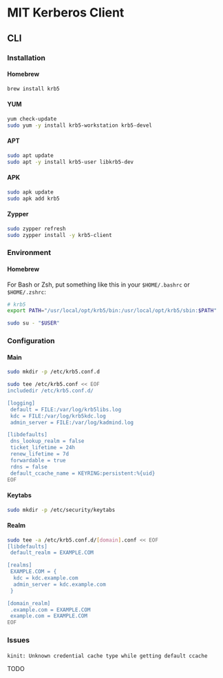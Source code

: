 # MIT Kerberos Client

## CLI

### Installation

#### Homebrew

```sh
brew install krb5
```

#### YUM

```sh
yum check-update
sudo yum -y install krb5-workstation krb5-devel
```

#### APT

```sh
sudo apt update
sudo apt -y install krb5-user libkrb5-dev
```

#### APK

```sh
sudo apk update
sudo apk add krb5
```

#### Zypper

```sh
sudo zypper refresh
sudo zypper install -y krb5-client
```

### Environment

#### Homebrew

For Bash or Zsh, put something like this in your `$HOME/.bashrc` or `$HOME/.zshrc`:

```sh
# krb5
export PATH="/usr/local/opt/krb5/bin:/usr/local/opt/krb5/sbin:$PATH"
```

```sh
sudo su - "$USER"
```

### Configuration

#### Main

```sh
sudo mkdir -p /etc/krb5.conf.d
```

```sh
sudo tee /etc/krb5.conf << EOF
includedir /etc/krb5.conf.d/

[logging]
 default = FILE:/var/log/krb5libs.log
 kdc = FILE:/var/log/krb5kdc.log
 admin_server = FILE:/var/log/kadmind.log

[libdefaults]
 dns_lookup_realm = false
 ticket_lifetime = 24h
 renew_lifetime = 7d
 forwardable = true
 rdns = false
 default_ccache_name = KEYRING:persistent:%{uid}
EOF
```

#### Keytabs

```sh
sudo mkdir -p /etc/security/keytabs
```

#### Realm

```sh
sudo tee -a /etc/krb5.conf.d/[domain].conf << EOF
[libdefaults]
 default_realm = EXAMPLE.COM

[realms]
 EXAMPLE.COM = {
  kdc = kdc.example.com
  admin_server = kdc.example.com
 }

[domain_realm]
 .example.com = EXAMPLE.COM
 example.com = EXAMPLE.COM
EOF
```

### Issues

####

```log
kinit: Unknown credential cache type while getting default ccache
```

<!--
kinit [user]@[REALM]

echo 'password' | kinit username

kinit --password-file=~/mypasswordfile test@REALM

cat password_file | kinit --password-file=STDIN test@REALM
-->

TODO

